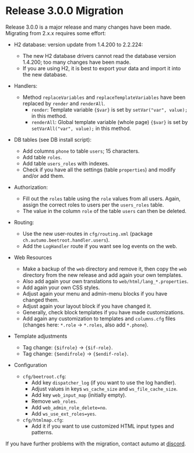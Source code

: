 # Release 3.0.0 Migration

Release 3.0.0 is a major release and many changes have been made. Migrating from 2.x.x requires some effort:

- H2 database: version update from 1.4.200 to 2.2.224:
	- The new H2 database drivers cannot read the database version 1.4.200; too many changes have been made.
	- If you are using H2, it is best to export your data and import it into the new database.
	
- Handlers:
	- Method `replaceVariables` and `replaceTemplateVariables` have been replaced by `render` and `renderAll`.
		- `render`: Template variable `{$var}` is set by `setVar("var", value);` in this method.
		- `renderAll`: Global template variable (whole page) `{$var}` is set by `setVarAll("var", value);` in this method.

- DB tables (see DB install script):
	- Add columns `phone` to table `users`; 15 characters.
	- Add table `roles`.
	- Add table `users_roles` with indexes.
	- Check if you have all the settings (table `properties`) and modify and/or add them.
	
- Authorization:
	- Fill out the `roles` table using the `role` values ​​from all users. Again, assign the correct roles to users per the `users_roles` table.
	- The value in the column `role` of the table `users` can then be deleted.

- Routing:
	- Use the new user-routes in `cfg/routing.xml` (package `ch.autumo.beetroot.handler.users`).
	- Add the `LogHandler` route if you want see log events on the web.
	
- Web Resources
	- Make a backup of the `web` directory and remove it, then copy the `web` directory from the new release and add again your own templates.
	- Also add again your own translations to `web/html/lang_*.properties`.
	- Add again your own CSS styles.
	- Adjust again your menu and admin-menu blocks if you have changed them.
	- Adjust again your layout block if you have changed it.
	- Generally, check block templates if you have made customizations.
	- Add again any customization to templates and `columns.cfg` files (changes here: `*.role` -> `*.roles`, also add `*.phone`).
		
- Template adjustments
	- Tag change: `{$ifrole}` -> `{$if-role}`.
	- Tag change: `{$endifrole}` -> `{$endif-role}`.
	
- Configuration
	- `cfg/beetroot.cfg`:
		- Add key `dispatcher_log` (if you want to use the log handler).
		- Adjust values in keys `ws_cache_size` and `ws_file_cache_size`.
		- Add key `web_input_map` (initially empty).
		- Remove `web_roles`.
		- Add `web_admin_role_delete=no`.
		- Add `ws_use_ext_roles=yes`.
	- `cfg/htmlmap.cfg`:
		- Add it if you want to use customized HTML input types and patterns.
	
If you have further problems with the migration, contact autumo at [discord](https://discord.gg/xvAJrv6wmb).

